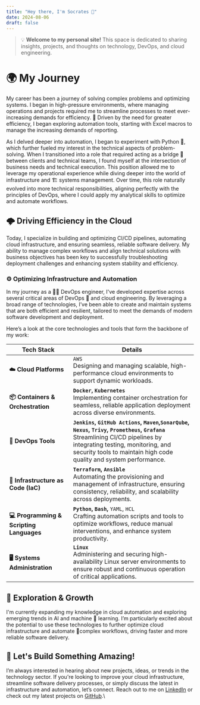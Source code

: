 ```yaml
---
title: "Hey there, I'm Socrates 👋"
date: 2024-08-06
draft: false
---
```


> 💡 **Welcome to my personal site!** This space is dedicated to sharing insights, projects, and thoughts on technology, DevOps, and cloud engineering.
# 🌍 My Journey 
 My career has been a journey of solving complex problems and optimizing systems. I began in high-pressure environments, where managing operations and projects required me to streamline processes to meet ever-increasing demands for efficiency. 🚀 Driven by the need for greater efficiency, I began exploring automation tools, starting with Excel macros to manage the increasing demands of reporting. 

As I delved deeper into automation, I began to experiment with Python 🐍, which further fueled my interest in the technical aspects of problem-solving. When I transitioned into a role that required acting as a bridge 🔗 between clients and technical teams, I found myself at the intersection of business needs and technical execution. This position allowed me to leverage my operational experience while diving deeper into the world of infrastructure and 🏗️ systems management. Over time, this role naturally evolved into more technical responsibilities, aligning perfectly with the principles of DevOps, where I could apply my analytical skills to optimize and automate workflows.

## 🌩️ Driving Efficiency in the Cloud 
Today, I specialize in building and optimizing CI/CD pipelines, automating cloud infrastructure, and ensuring seamless, reliable software delivery. My ability to manage complex workflows and align technical solutions with business objectives has been key to successfully troubleshooting deployment challenges and enhancing system stability and efficiency.

### ⚙️ Optimizing Infrastructure and Automation
In my journey as a 🧑‍💻 DevOps engineer, I've developed expertise across several critical areas of DevOps 🔄 and cloud engineering. By leveraging a broad range of technologies, I’ve been able to create and maintain systems that are both efficient and resilient, tailored to meet the demands of modern software development and deployment.

Here’s a look at the core technologies and tools that form the backbone of my work:

| **Tech Stack**                           | **Details**                                                                                                                                                                                                                                    |
| ---------------------------------------- | ---------------------------------------------------------------------------------------------------------------------------------------------------------------------------------------------------------------------------------------------- |
| **☁️ Cloud Platforms**                   | `AWS`  <br>Designing and managing scalable, high-performance cloud environments to support dynamic workloads.                                                                                                                                  |
| **📦 Containers & Orchestration**        | **`Docker`, `Kubernetes`**  <br>Implementing container orchestration for seamless, reliable application deployment across diverse environments.                                                                                                |
| **🔧 DevOps Tools**                      | **`Jenkins`, `GitHub Actions`, `Maven`,`SonarQube`, `Nexus`, `Trivy`, `Prometheus`, `Grafana`**  <br>Streamlining CI/CD pipelines by integrating testing, monitoring, and security tools to maintain high code quality and system performance. |
| **📜 Infrastructure as Code (IaC)**      | **`Terraform`, `Ansible`**  <br>Automating the provisioning and management of infrastructure, ensuring consistency, reliability, and scalability across deployments.                                                                           |
| **💻 Programming & Scripting Languages** | **`Python`, `Bash`,** `YAML`, `HCL`  <br>Crafting automation scripts and tools to optimize workflows, reduce manual interventions, and enhance system productivity.                                                                            |
| **🖥️ Systems Administration**           | **`Linux`**  <br>Administering and securing high-availability Linux server environments to ensure robust and continuous operation of critical applications.                                                                                    |
## 🌱 Exploration & Growth 
I'm currently expanding my knowledge  in cloud automation and exploring emerging trends in AI and machine 🤖 learning. I’m particularly excited about the potential to use these technologies to further optimize  cloud infrastructure and automate 🔁complex workflows, driving faster and more reliable software delivery.

## 🤝 Let's Build Something Amazing!
I’m always interested in hearing about new projects, ideas, or trends in the technology sector. If you're looking to improve your cloud infrastructure, streamline software delivery processes, or simply discuss the latest in infrastructure and automation, let’s connect. Reach out to me on [LinkedIn](https://www.linkedin.com/in/socrateslopez) or check out my latest projects on [GitHub](https://github.com/socrabytes).\
